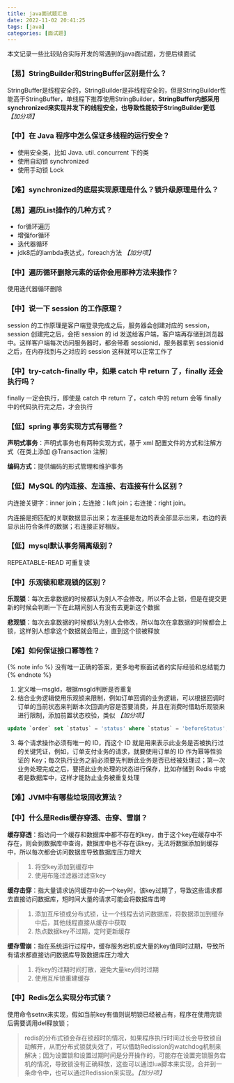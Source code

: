 ```yaml
---
title: java面试题汇总
date: 2022-11-02 20:41:25
tags: [java]
categories: [面试题]
---
```


本文记录一些比较贴合实际开发的常遇到的java面试题，方便后续面试

### 【易】StringBuilder和StringBuffer区别是什么？

StringBuffer是线程安全的，StringBuilder是非线程安全的，但是StringBuilder性能高于StringBuffer，单线程下推荐使用StringBuilder，**StringBuffer内部采用synchronized来实现并发下的线程安全，也导致性能较于StringBuilder更低** *【加分项】*

### 【中】在 Java 程序中怎么保证多线程的运行安全？

- 使用安全类，比如 Java. util. concurrent 下的类
- 使用自动锁 synchronized
- 使用手动锁 Lock

### 【难】synchronized的底层实现原理是什么？锁升级原理是什么？



<!-- more -->

### 【易】遍历List操作的几种方式？

- for循环遍历
- 增强for循环
- 迭代器循环
- jdk8后的lambda表达式，foreach方法 *【加分项】*

### 【中】遍历循环删除元素的话你会用那种方法来操作？

使用迭代器循环删除

### 【中】说一下 session 的工作原理？

session 的工作原理是客户端登录完成之后，服务器会创建对应的 session，session 创建完之后，会把 session 的 id 发送给客户端，客户端再存储到浏览器中。这样客户端每次访问服务器时，都会带着 sessionid，服务器拿到 sessionid 之后，在内存找到与之对应的 session 这样就可以正常工作了

### 【中】try-catch-finally 中，如果 catch 中 return 了，finally 还会执行吗？

finally 一定会执行，即使是 catch 中 return 了，catch 中的 return 会等 finally 中的代码执行完之后，才会执行

### 【低】spring 事务实现方式有哪些？

**声明式事务**：声明式事务也有两种实现方式，基于 xml 配置文件的方式和注解方式（在类上添加 @Transaction 注解）

**编码方式**：提供编码的形式管理和维护事务

### 【低】MySQL 的内连接、左连接、右连接有什么区别？

内连接关键字：inner join；左连接：left join；右连接：right join。

内连接是把匹配的关联数据显示出来；左连接是左边的表全部显示出来，右边的表显示出符合条件的数据；右连接正好相反。

### 【低】mysql默认事务隔离级别？

REPEATABLE-READ 可重复读

### 【中】乐观锁和悲观锁的区别？

**乐观锁**：每次去拿数据的时候都认为别人不会修改，所以不会上锁，但是在提交更新的时候会判断一下在此期间别人有没有去更新这个数据

**悲观锁**：每次去拿数据的时候都认为别人会修改，所以每次在拿数据的时候都会上锁，这样别人想拿这个数据就会阻止，直到这个锁被释放

### 【难】如何保证接口幂等性？

{% note info %} 没有唯一正确的答案，更多地考察面试者的实际经验和总结能力 {% endnote %}

1. 定义唯一msgId，根据msgId判断是否重复
2. 结合业务逻辑使用乐观锁来限制，例如订单回调的业务逻辑，可以根据回调时订单的当前状态来判断本次回调内容是否要消费，并且在消费时借助乐观锁来进行限制，添加前置状态校验，类似
*【加分项】*
``` SQL
update `order` set `status` = 'status' where `status` = 'beforeStatus';
```

3. 每个请求操作必须有唯一的 ID，而这个 ID 就是用来表示此业务是否被执行过的关键凭证，例如，订单支付业务的请求，就要使用订单的 ID 作为幂等性验证的 Key；每次执行业务之前必须要先判断此业务是否已经被处理过；第一次业务处理完成之后，要把此业务处理的状态进行保存，比如存储到 Redis 中或者是数据库中，这样才能防止业务被重复处理

### 【难】JVM中有哪些垃圾回收算法？

### 【中】什么是Redis缓存穿透、击穿、雪崩？

**缓存穿透**：指访问一个缓存和数据库中都不存在的key，由于这个key在缓存中不存在，则会到数据库中查询，数据库中也不存在该key，无法将数据添加到缓存中，所以每次都会访问数据库导致数据库压力增大

> 1. 将空key添加到缓存中
> 2. 使用布隆过滤器过滤空key

**缓存击穿**：指大量请求访问缓存中的一个key时，该key过期了，导致这些请求都去直接访问数据库，短时间大量的请求可能会将数据库击垮

> 1. 添加互斥锁或分布式锁，让一个线程去访问数据库，将数据添加到缓存中后，其他线程直接从缓存中获取
> 2. 热点数据key不过期，定时更新缓存

**缓存雪崩**：指在系统运行过程中，缓存服务宕机或大量的key值同时过期，导致所有请求都直接访问数据库导致数据库压力增大

> 1. 将key的过期时间打散，避免大量key同时过期
> 2. 使用互斥锁重建缓存

### 【中】Redis怎么实现分布式锁？

使用命令setnx来实现，假如当前key有值则说明锁已经被占有，程序在使用完锁后需要调用del释放锁；

> redis的分布式锁会存在锁超时的情况，如果程序执行时间过长会导致锁自动解开，从而分布式锁就失效了，可以借助Redission的watchdog机制来解决；因为设置锁和设置过期时间是分开操作的，可能存在设置完锁服务宕机的情况，导致锁没有正确释放，这些可以通过lua脚本来实现，合并到一条命令中，也可以通过Redission来实现。*【加分项】*

